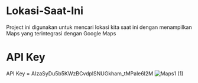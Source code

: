 # Lokasi-Saat-Ini
Project ini digunakan untuk mencari lokasi kita saat ini dengan menampilkan Maps yang terintegrasi dengan Google Maps
# API Key
API Key = AIzaSyDu5b5KWzBCvdplSNUGkham_tMPale6l2M
![Maps1 (1)](https://user-images.githubusercontent.com/96405861/162395977-1d8ef5da-81de-4b2a-9460-3965c6634433.jpeg)

